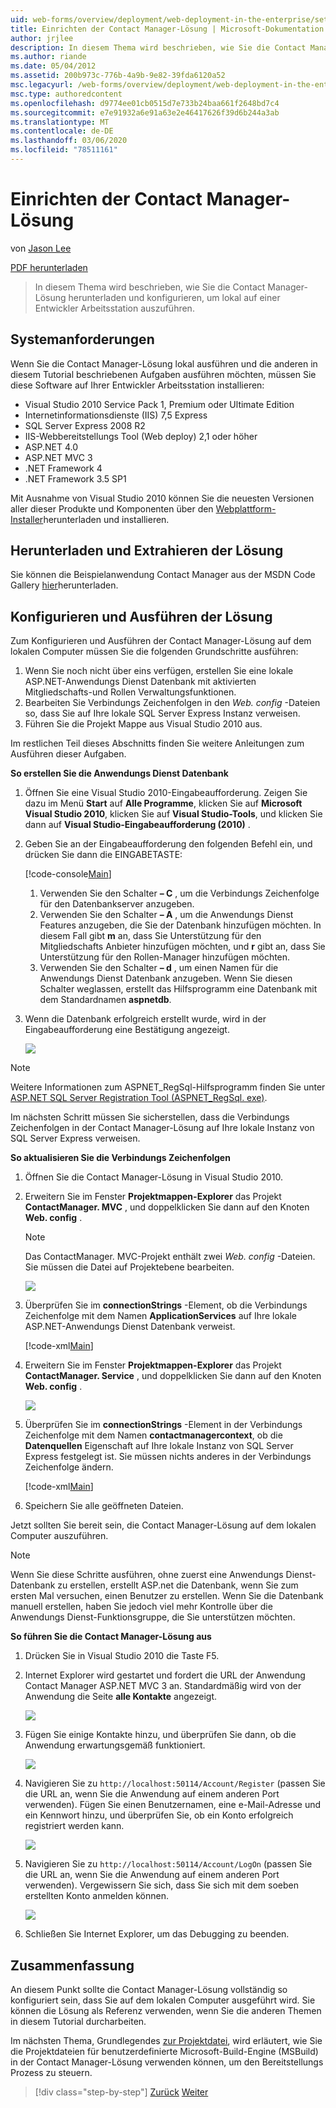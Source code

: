 ```yaml
---
uid: web-forms/overview/deployment/web-deployment-in-the-enterprise/setting-up-the-contact-manager-solution
title: Einrichten der Contact Manager-Lösung | Microsoft-Dokumentation
author: jrjlee
description: In diesem Thema wird beschrieben, wie Sie die Contact Manager-Lösung herunterladen und konfigurieren, um lokal auf einer Entwickler Arbeitsstation auszuführen.
ms.author: riande
ms.date: 05/04/2012
ms.assetid: 200b973c-776b-4a9b-9e82-39fda6120a52
msc.legacyurl: /web-forms/overview/deployment/web-deployment-in-the-enterprise/setting-up-the-contact-manager-solution
msc.type: authoredcontent
ms.openlocfilehash: d9774ee01cb0515d7e733b24baa661f2648bd7c4
ms.sourcegitcommit: e7e91932a6e91a63e2e46417626f39d6b244a3ab
ms.translationtype: MT
ms.contentlocale: de-DE
ms.lasthandoff: 03/06/2020
ms.locfileid: "78511161"
---
```

# <a name="setting-up-the-contact-manager-solution"></a>Einrichten der Contact Manager-Lösung

von [Jason Lee](https://github.com/jrjlee)

[PDF herunterladen](https://msdnshared.blob.core.windows.net/media/MSDNBlogsFS/prod.evol.blogs.msdn.com/CommunityServer.Blogs.Components.WeblogFiles/00/00/00/63/56/8130.DeployingWebAppsInEnterpriseScenarios.pdf)

> In diesem Thema wird beschrieben, wie Sie die Contact Manager-Lösung herunterladen und konfigurieren, um lokal auf einer Entwickler Arbeitsstation auszuführen.

## <a name="system-requirements"></a>Systemanforderungen

Wenn Sie die Contact Manager-Lösung lokal ausführen und die anderen in diesem Tutorial beschriebenen Aufgaben ausführen möchten, müssen Sie diese Software auf Ihrer Entwickler Arbeitsstation installieren:

- Visual Studio 2010 Service Pack 1, Premium oder Ultimate Edition
- Internetinformationsdienste (IIS) 7,5 Express
- SQL Server Express 2008 R2
- IIS-Webbereitstellungs Tool (Web deploy) 2,1 oder höher
- ASP.NET 4.0
- ASP.NET MVC 3
- .NET Framework 4
- .NET Framework 3.5 SP1

Mit Ausnahme von Visual Studio 2010 können Sie die neuesten Versionen aller dieser Produkte und Komponenten über den [Webplattform-Installer](https://go.microsoft.com/?linkid=9805118)herunterladen und installieren.

## <a name="download-and-extract-the-solution"></a>Herunterladen und Extrahieren der Lösung

Sie können die Beispielanwendung Contact Manager aus der MSDN Code Gallery [hier](https://code.msdn.microsoft.com/Deploying-Web-Applications-9d9093c0)herunterladen.

## <a name="configure-and-run-the-solution"></a>Konfigurieren und Ausführen der Lösung

Zum Konfigurieren und Ausführen der Contact Manager-Lösung auf dem lokalen Computer müssen Sie die folgenden Grundschritte ausführen:

1. Wenn Sie noch nicht über eins verfügen, erstellen Sie eine lokale ASP.NET-Anwendungs Dienst Datenbank mit aktivierten Mitgliedschafts-und Rollen Verwaltungsfunktionen.
2. Bearbeiten Sie Verbindungs Zeichenfolgen in den *Web. config* -Dateien so, dass Sie auf Ihre lokale SQL Server Express Instanz verweisen.
3. Führen Sie die Projekt Mappe aus Visual Studio 2010 aus.

Im restlichen Teil dieses Abschnitts finden Sie weitere Anleitungen zum Ausführen dieser Aufgaben.

**So erstellen Sie die Anwendungs Dienst Datenbank**

1. Öffnen Sie eine Visual Studio 2010-Eingabeaufforderung. Zeigen Sie dazu im Menü **Start** auf **Alle Programme**, klicken Sie auf **Microsoft Visual Studio 2010**, klicken Sie auf **Visual Studio-Tools**, und klicken Sie dann auf **Visual Studio-Eingabeaufforderung (2010)** .
2. Geben Sie an der Eingabeaufforderung den folgenden Befehl ein, und drücken Sie dann die EINGABETASTE:

    [!code-console[Main](setting-up-the-contact-manager-solution/samples/sample1.cmd)]

    1. Verwenden Sie den Schalter **– C** , um die Verbindungs Zeichenfolge für den Datenbankserver anzugeben.
    2. Verwenden Sie den Schalter **– A** , um die Anwendungs Dienst Features anzugeben, die Sie der Datenbank hinzufügen möchten. In diesem Fall gibt **m** an, dass Sie Unterstützung für den Mitgliedschafts Anbieter hinzufügen möchten, und **r** gibt an, dass Sie Unterstützung für den Rollen-Manager hinzufügen möchten.
    3. Verwenden Sie den Schalter **– d** , um einen Namen für die Anwendungs Dienst Datenbank anzugeben. Wenn Sie diesen Schalter weglassen, erstellt das Hilfsprogramm eine Datenbank mit dem Standardnamen **aspnetdb**.
3. Wenn die Datenbank erfolgreich erstellt wurde, wird in der Eingabeaufforderung eine Bestätigung angezeigt.

    ![](setting-up-the-contact-manager-solution/_static/image1.png)

> [!NOTE]
> Weitere Informationen zum ASPNET\_RegSql-Hilfsprogramm finden Sie unter [ASP.NET SQL Server Registration Tool (ASPNET\_RegSql. exe)](https://msdn.microsoft.com/library/ms229862(v=vs.100).aspx).

Im nächsten Schritt müssen Sie sicherstellen, dass die Verbindungs Zeichenfolgen in der Contact Manager-Lösung auf Ihre lokale Instanz von SQL Server Express verweisen.

**So aktualisieren Sie die Verbindungs Zeichenfolgen**

1. Öffnen Sie die Contact Manager-Lösung in Visual Studio 2010.
2. Erweitern Sie im Fenster **Projektmappen-Explorer** das Projekt **ContactManager. MVC** , und doppelklicken Sie dann auf den Knoten **Web. config** .

    > [!NOTE]
    > Das ContactManager. MVC-Projekt enthält zwei *Web. config* -Dateien. Sie müssen die Datei auf Projektebene bearbeiten.

    ![](setting-up-the-contact-manager-solution/_static/image2.png)
3. Überprüfen Sie im **connectionStrings** -Element, ob die Verbindungs Zeichenfolge mit dem Namen **ApplicationServices** auf Ihre lokale ASP.NET-Anwendungs Dienst Datenbank verweist.

    [!code-xml[Main](setting-up-the-contact-manager-solution/samples/sample2.xml)]
4. Erweitern Sie im Fenster **Projektmappen-Explorer** das Projekt **ContactManager. Service** , und doppelklicken Sie dann auf den Knoten **Web. config** .

    ![](setting-up-the-contact-manager-solution/_static/image3.png)
5. Überprüfen Sie im **connectionStrings** -Element in der Verbindungs Zeichenfolge mit dem Namen **contactmanagercontext**, ob die **Datenquellen** Eigenschaft auf Ihre lokale Instanz von SQL Server Express festgelegt ist. Sie müssen nichts anderes in der Verbindungs Zeichenfolge ändern.

    [!code-xml[Main](setting-up-the-contact-manager-solution/samples/sample3.xml)]
6. Speichern Sie alle geöffneten Dateien.

Jetzt sollten Sie bereit sein, die Contact Manager-Lösung auf dem lokalen Computer auszuführen.

> [!NOTE]
> Wenn Sie diese Schritte ausführen, ohne zuerst eine Anwendungs Dienst-Datenbank zu erstellen, erstellt ASP.net die Datenbank, wenn Sie zum ersten Mal versuchen, einen Benutzer zu erstellen. Wenn Sie die Datenbank manuell erstellen, haben Sie jedoch viel mehr Kontrolle über die Anwendungs Dienst-Funktionsgruppe, die Sie unterstützen möchten.

**So führen Sie die Contact Manager-Lösung aus**

1. Drücken Sie in Visual Studio 2010 die Taste F5.
2. Internet Explorer wird gestartet und fordert die URL der Anwendung Contact Manager ASP.NET MVC 3 an. Standardmäßig wird von der Anwendung die Seite **alle Kontakte** angezeigt.

    ![](setting-up-the-contact-manager-solution/_static/image4.png)
3. Fügen Sie einige Kontakte hinzu, und überprüfen Sie dann, ob die Anwendung erwartungsgemäß funktioniert.

    ![](setting-up-the-contact-manager-solution/_static/image5.png)
4. Navigieren Sie zu `http://localhost:50114/Account/Register` (passen Sie die URL an, wenn Sie die Anwendung auf einem anderen Port verwenden). Fügen Sie einen Benutzernamen, eine e-Mail-Adresse und ein Kennwort hinzu, und überprüfen Sie, ob ein Konto erfolgreich registriert werden kann.

    ![](setting-up-the-contact-manager-solution/_static/image6.png)
5. Navigieren Sie zu `http://localhost:50114/Account/LogOn` (passen Sie die URL an, wenn Sie die Anwendung auf einem anderen Port verwenden). Vergewissern Sie sich, dass Sie sich mit dem soeben erstellten Konto anmelden können.

    ![](setting-up-the-contact-manager-solution/_static/image7.png)
6. Schließen Sie Internet Explorer, um das Debugging zu beenden.

## <a name="conclusion"></a>Zusammenfassung

An diesem Punkt sollte die Contact Manager-Lösung vollständig so konfiguriert sein, dass Sie auf dem lokalen Computer ausgeführt wird. Sie können die Lösung als Referenz verwenden, wenn Sie die anderen Themen in diesem Tutorial durcharbeiten.

Im nächsten Thema, Grundlegendes [zur Projektdatei](understanding-the-project-file.md), wird erläutert, wie Sie die Projektdateien für benutzerdefinierte Microsoft-Build-Engine (MSBuild) in der Contact Manager-Lösung verwenden können, um den Bereitstellungs Prozess zu steuern.

> [!div class="step-by-step"]
> [Zurück](the-contact-manager-solution.md)
> [Weiter](understanding-the-project-file.md)

